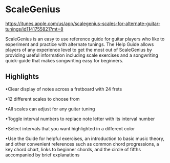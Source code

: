 # ScaleGenius

https://itunes.apple.com/us/app/scalegenius-scales-for-alternate-guitar-tunings/id1141755821?mt=8

ScaleGenius is an easy to use reference guide for guitar players who like to experiment and practice with alternate tunings. The Help Guide allows players of any experience level to get the most out of ScaleGenius by providing useful information including scale exercises and a songwriting quick-guide that makes songwriting easy for beginners.

## Highlights
•Clear display of notes across a fretboard with 24 frets

•12 different scales to choose from

•All scales can adjust for any guitar tuning

•Toggle interval numbers to replace note letter with its interval number

•Select intervals that you want highlighted in a different color

•Use the Guide for helpful exercises, an introduction to basic music theory, and other convenient references such as common chord progressions, a key chord chart, links to beginner chords, and the circle of fifths accompanied by brief explanations
